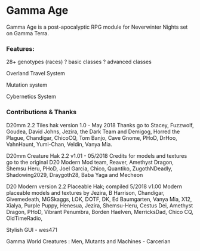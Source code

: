 # Gamma Age
Gamma Age is a post-apocalyptic RPG module for Neverwinter Nights set on Gamma Terra.

### Features:
28+ genotypes (races)
? basic classes
? advanced classes

Overland Travel System

Mutation system

Cybernetics System




### Contributions & Thanks

D20mm 2.2 Tiles hak version 1.0 - May 2018
Thanks go to Stacey, Fuzzwolf, Goudea, David Johns, Jezira, the Dark Team and Demigog, Horred the Plague, Chandigar, ChicoCQ, Tom Banjo, Cave Gnome, PHoD, DrHoo, VahnHaunt, Yumi-Chan, Veldin, Vanya Mia.

D20mm Creature Hak 2.2 v1.01 - 05/2018
Credits for models and textures go to the original D20 Modern Mod team, Reaver, Amethyst Dragon, Shemsu Heru, PHoD, Joel Garcia, Chico, Quantiko, ZugothNDeadly, Shadowing2029, Draygoth28, Baba Yaga and Mecheon

D20 Modern version 2.2 Placeable Hak; compiled 5/2018  v1.00
Modern placeable models and textures by Jezira, B Harrison, Chandigar, Givemedeath, MGSkaggs, LOK, DOTF, DK, Ed Baumgarten, Vanya Mia, X12, Xialya, Purple Puppy, Henesua, Jezira, Shemsu-Heru, Cestus Dei, Amethyst Dragon, PHoD, Vibrant Penumbra, Borden Haelven, MerricksDad, Chico CQ, OldTimeRadio, 

Stylish GUI - wes471

Gamma World Creatures : Men, Mutants and Machines - Carcerian

